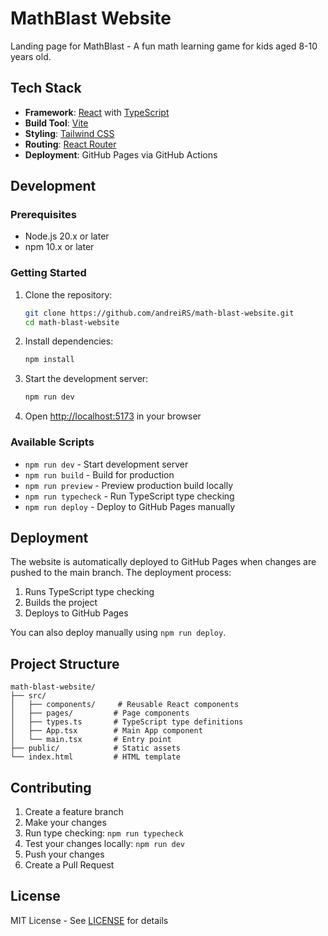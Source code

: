 # MathBlast Website

Landing page for MathBlast - A fun math learning game for kids aged 8-10 years old.

## Tech Stack

- **Framework**: [React](https://reactjs.org/) with [TypeScript](https://www.typescriptlang.org/)
- **Build Tool**: [Vite](https://vitejs.dev/)
- **Styling**: [Tailwind CSS](https://tailwindcss.com/)
- **Routing**: [React Router](https://reactrouter.com/)
- **Deployment**: GitHub Pages via GitHub Actions

## Development

### Prerequisites

- Node.js 20.x or later
- npm 10.x or later

### Getting Started

1. Clone the repository:
   ```bash
   git clone https://github.com/andreiRS/math-blast-website.git
   cd math-blast-website
   ```

2. Install dependencies:
   ```bash
   npm install
   ```

3. Start the development server:
   ```bash
   npm run dev
   ```

4. Open [http://localhost:5173](http://localhost:5173) in your browser

### Available Scripts

- `npm run dev` - Start development server
- `npm run build` - Build for production
- `npm run preview` - Preview production build locally
- `npm run typecheck` - Run TypeScript type checking
- `npm run deploy` - Deploy to GitHub Pages manually

## Deployment

The website is automatically deployed to GitHub Pages when changes are pushed to the main branch. The deployment process:

1. Runs TypeScript type checking
2. Builds the project
3. Deploys to GitHub Pages

You can also deploy manually using `npm run deploy`.

## Project Structure

```
math-blast-website/
├── src/
│   ├── components/     # Reusable React components
│   ├── pages/         # Page components
│   ├── types.ts       # TypeScript type definitions
│   ├── App.tsx        # Main App component
│   └── main.tsx       # Entry point
├── public/            # Static assets
└── index.html         # HTML template
```

## Contributing

1. Create a feature branch
2. Make your changes
3. Run type checking: `npm run typecheck`
4. Test your changes locally: `npm run dev`
5. Push your changes
6. Create a Pull Request

## License

MIT License - See [LICENSE](LICENSE) for details